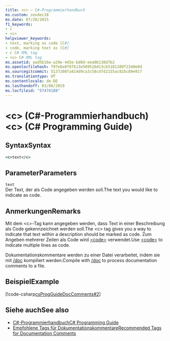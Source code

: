 ```yaml
---
title: <c> – C#-Programmierhandbuch
ms.custom: seodec18
ms.date: 07/20/2015
f1_keywords:
- c
- <c>
helpviewer_keywords:
- text, marking as code [C#]
- code, marking text as [C#]
- c C# XML tag
- <c> C# XML tag
ms.assetid: aad5b16e-a29e-445e-bd0d-eea0b138d7b2
ms.openlocfilehash: f97e8a8f07b13e509516d13cb5181109f2340e0d
ms.sourcegitcommit: 5137208fa414d9ca3c58cdfd2155ac81bc89e917
ms.translationtype: HT
ms.contentlocale: de-DE
ms.lasthandoff: 03/06/2019
ms.locfileid: "57474188"
---
```

# <a name="c-c-programming-guide"></a><span data-ttu-id="00c84-102">\<c> (C#-Programmierhandbuch)</span><span class="sxs-lookup"><span data-stu-id="00c84-102">\<c> (C# Programming Guide)</span></span>
## <a name="syntax"></a><span data-ttu-id="00c84-103">Syntax</span><span class="sxs-lookup"><span data-stu-id="00c84-103">Syntax</span></span>  
  
```xml  
<c>text</c>  
```  
  
## <a name="parameters"></a><span data-ttu-id="00c84-104">Parameter</span><span class="sxs-lookup"><span data-stu-id="00c84-104">Parameters</span></span>  
 `text`  
 <span data-ttu-id="00c84-105">Der Text, der als Code angegeben werden soll.</span><span class="sxs-lookup"><span data-stu-id="00c84-105">The text you would like to indicate as code.</span></span>  
  
## <a name="remarks"></a><span data-ttu-id="00c84-106">Anmerkungen</span><span class="sxs-lookup"><span data-stu-id="00c84-106">Remarks</span></span>  
 <span data-ttu-id="00c84-107">Mit dem \<c>-Tag kann angegeben werden, dass Text in einer Beschreibung als Code gekennzeichnet werden soll.</span><span class="sxs-lookup"><span data-stu-id="00c84-107">The \<c> tag gives you a way to indicate that text within a description should be marked as code.</span></span> <span data-ttu-id="00c84-108">Zum Angeben mehrerer Zeilen als Code wird [\<code>](../../../csharp/programming-guide/xmldoc/code.md) verwendet.</span><span class="sxs-lookup"><span data-stu-id="00c84-108">Use [\<code>](../../../csharp/programming-guide/xmldoc/code.md) to indicate multiple lines as code.</span></span>  
  
 <span data-ttu-id="00c84-109">Dokumentationskommentare werden zu einer Datei verarbeitet, indem sie mit [/doc](../../../csharp/language-reference/compiler-options/doc-compiler-option.md) kompiliert werden.</span><span class="sxs-lookup"><span data-stu-id="00c84-109">Compile with [/doc](../../../csharp/language-reference/compiler-options/doc-compiler-option.md) to process documentation comments to a file.</span></span>  
  
## <a name="example"></a><span data-ttu-id="00c84-110">Beispiel</span><span class="sxs-lookup"><span data-stu-id="00c84-110">Example</span></span>  
 [!code-csharp[csProgGuideDocComments#2](~/samples/snippets/csharp/VS_Snippets_VBCSharp/csProgGuideDocComments/CS/DocComments.cs#2)]  
  
## <a name="see-also"></a><span data-ttu-id="00c84-111">Siehe auch</span><span class="sxs-lookup"><span data-stu-id="00c84-111">See also</span></span>

- [<span data-ttu-id="00c84-112">C#-Programmierhandbuch</span><span class="sxs-lookup"><span data-stu-id="00c84-112">C# Programming Guide</span></span>](../../../csharp/programming-guide/index.md)
- [<span data-ttu-id="00c84-113">Empfohlene Tags für Dokumentationskommentare</span><span class="sxs-lookup"><span data-stu-id="00c84-113">Recommended Tags for Documentation Comments</span></span>](../../../csharp/programming-guide/xmldoc/recommended-tags-for-documentation-comments.md)
